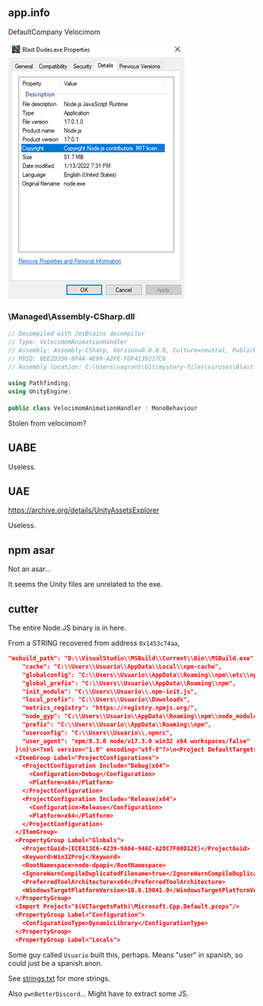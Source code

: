 ## app.info
DefaultCompany
Velocimom

![](img/blastdudesproperties.png)

### \Managed\Assembly-CSharp.dll

```cs
// Decompiled with JetBrains decompiler
// Type: VelocimomAnimationHandler
// Assembly: Assembly-CSharp, Version=0.0.0.0, Culture=neutral, PublicKeyToken=null
// MVID: 8EE2D356-0F4A-4E99-A2FE-FDF4139217C6
// Assembly location: C:\Users\vagrant\Git\mystery-files\viruses\Blast Dudes\Blast Dudes\Blast-Dudes-DATA\Managed\Assembly-CSharp.dll

using Pathfinding;
using UnityEngine;

public class VelocimomAnimationHandler : MonoBehaviour
```

Stolen from velocimom?

## UABE

Useless.

## UAE

https://archive.org/details/UnityAssetsExplorer

Useless.

## npm asar

Not an asar...

It seems the Unity files are unrelated to the exe.

## cutter

The entire Node.JS binary is in here.

From a STRING recovered from address `0x1453c74aa`,

```json
"msbuild_path": "D:\\VisualStudio\\MSBuild\\Current\\Bin\\MSBuild.exe",
    "cache": "C:\\Users\\Usuario\\AppData\\Local\\npm-cache",
    "globalconfig": "C:\\Users\\Usuario\\AppData\\Roaming\\npm\\etc\\npmrc",
    "global_prefix": "C:\\Users\\Usuario\\AppData\\Roaming\\npm",
    "init_module": "C:\\Users\\Usuario\\.npm-init.js",
    "local_prefix": "C:\\Users\\Usuario\\Downloads",
    "metrics_registry": "https://registry.npmjs.org/",
    "node_gyp": "C:\\Users\\Usuario\\AppData\\Roaming\\npm\\node_modules\\npm\\node_modules\\node-gyp\\bin\\node-gyp.js",
    "prefix": "C:\\Users\\Usuario\\AppData\\Roaming\\npm",
    "userconfig": "C:\\Users\\Usuario\\.npmrc",
    "user_agent": "npm/8.3.0 node/v17.3.0 win32 x64 workspaces/false"
  }\n}\n<?xml version="1.0" encoding="utf-8"?>\n<Project DefaultTargets="Build" ToolsVersion="14.0" xmlns="http://schemas.microsoft.com/developer/msbuild/2003">
  <ItemGroup Label="ProjectConfigurations">
    <ProjectConfiguration Include="Debug|x64">
      <Configuration>Debug</Configuration>
      <Platform>x64</Platform>
    </ProjectConfiguration>
    <ProjectConfiguration Include="Release|x64">
      <Configuration>Release</Configuration>
      <Platform>x64</Platform>
    </ProjectConfiguration>
  </ItemGroup>
  <PropertyGroup Label="Globals">
    <ProjectGuid>{ECE413C6-4239-9A04-946C-A28C7F60D12E}</ProjectGuid>
    <Keyword>Win32Proj</Keyword>
    <RootNamespace>node-dpapi</RootNamespace>
    <IgnoreWarnCompileDuplicatedFilename>true</IgnoreWarnCompileDuplicatedFilename>
    <PreferredToolArchitecture>x64</PreferredToolArchitecture>
    <WindowsTargetPlatformVersion>10.0.19041.0</WindowsTargetPlatformVersion>
  </PropertyGroup>
  <Import Project="$(VCTargetsPath)\Microsoft.Cpp.Default.props"/>
  <PropertyGroup Label="Configuration">
    <ConfigurationType>DynamicLibrary</ConfigurationType>
  </PropertyGroup>
  <PropertyGroup Label="Locals">
```

Some guy called `Usuario` built this, perhaps. Means "user" in spanish, so could just be a spanish anon.

See [strings.txt](strings.txt) for more strings.

Also `pwnBetterDiscord`... Might have to extract some JS.

